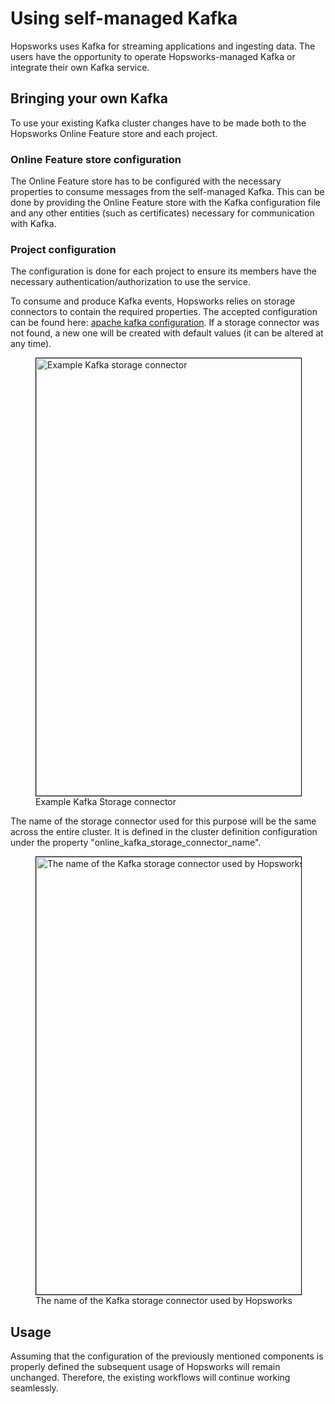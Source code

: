 # Using self-managed Kafka

Hopsworks uses Kafka for streaming applications and ingesting data. The users have the opportunity to operate Hopsworks-managed Kafka or integrate their own Kafka service.

## Bringing your own Kafka

To use your existing Kafka cluster changes have to be made both to the Hopsworks Online Feature store and each project.

### Online Feature store configuration

The Online Feature store has to be configured with the necessary properties to consume messages from the self-managed Kafka.
This can be done by providing the Online Feature store with the Kafka configuration file and any other entities (such as certificates) necessary for communication with Kafka.

### Project configuration

The configuration is done for each project to ensure its members have the necessary authentication/authorization to use the service.

To consume and produce Kafka events, Hopsworks relies on storage connectors to contain the required properties.
The accepted configuration can be found here: [apache kafka configuration](https://kafka.apache.org/documentation/#configuration).
If a storage connector was not found, a new one will be created with default values (it can be altered at any time).

<p align="center">
  <figure>
    <img style="border: 1px solid #000;width:700px" src="../../../assets/images/setup_installation/managed/on_prem/kafka_connector.png" alt="Example Kafka storage connector">
    <figcaption>Example Kafka Storage connector</figcaption>
  </figure>
</p>

The name of the storage connector used for this purpose will be the same across the entire cluster.
It is defined in the cluster definition configuration under the property "online_kafka_storage_connector_name".

<p align="center">
  <figure>
    <img style="border: 1px solid #000;width:700px" src="../../../assets/images/setup_installation/managed/on_prem/kafka_connector_config.png" alt="The name of the Kafka storage connector used by Hopsworks">
    <figcaption>The name of the Kafka storage connector used by Hopsworks</figcaption>
  </figure>
</p>

## Usage

Assuming that the configuration of the previously mentioned components is properly defined the subsequent usage of Hopsworks will remain unchanged. Therefore, the existing workflows will continue working seamlessly.

